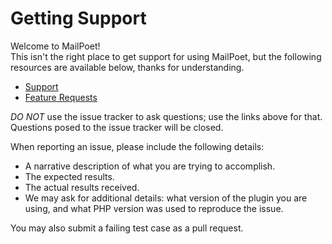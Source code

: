 # Getting Support

Welcome to MailPoet!  
This isn't the right place to get support for using MailPoet,
but the following resources are available below,
thanks for understanding.

- [Support](https://www.mailpoet.com/support)
- [Feature Requests](https://feedback.mailpoet.com)

_DO NOT_ use the issue tracker to ask questions;
use the links above for that.
Questions posed to the issue tracker will be closed.

When reporting an issue, please include the following details:

- A narrative description of what you are trying to accomplish.
- The expected results.
- The actual results received.
- We may ask for additional details: what version of the plugin you are using, and what PHP version
  was used to reproduce the issue.

You may also submit a failing test case as a pull request.
